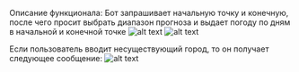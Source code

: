 Описание функционала:
Бот запрашивает начальную точку и конечную, после чего просит выбрать диапазон прогноза 
и выдает погоду по дням в начальной и конечной точке
![alt text](https://github.com/user-attachments/assets/a74e5163-c603-46f9-b582-ae0ca75db9d4)
![alt text](https://github.com/user-attachments/assets/f8a26eb6-01da-4df8-ae19-44261867bd55)

Если пользователь вводит несуществующий город, то он получает следующее сообщение:
![alt text](https://github.com/user-attachments/assets/98961fae-279a-41d5-a59c-2cc6192995c3)

